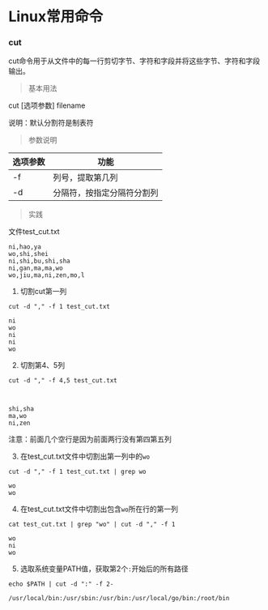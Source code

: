 # Linux常用命令


### cut

cut命令用于从文件中的每一行剪切字节、字符和字段并将这些字节、字符和字段输出。

> 基本用法

cut [选项参数] filename

说明：默认分割符是制表符

> 参数说明

| 选项参数 | 功能                       |
| -------- | -------------------------- |
| -f       | 列号，提取第几列           |
| -d       | 分隔符，按指定分隔符分割列 |

> 实践

文件test_cut.txt

```
ni,hao,ya
wo,shi,shei
ni,shi,bu,shi,sha
ni,gan,ma,ma,wo
wo,jiu,ma,ni,zen,mo,l
```

1. 切割cut第一列

`cut -d "," -f 1 test_cut.txt`

```
ni
wo
ni
ni
wo
```

2. 切割第4、5列

`cut -d "," -f 4,5 test_cut.txt`

```


shi,sha
ma,wo
ni,zen
```

注意：前面几个空行是因为前面两行没有第四第五列

3. 在test_cut.txt文件中切割出第一列中的`wo`

`cut -d "," -f 1 test_cut.txt | grep wo`

```
wo
wo
```

4. 在test_cut.txt文件中切割出包含`wo`所在行的第一列

`cat test_cut.txt | grep "wo" | cut -d "," -f 1`

```
wo
ni
wo
```

5. 选取系统变量PATH值，获取第2个`:`开始后的所有路径

`echo $PATH | cut -d ":" -f 2-`

```
/usr/local/bin:/usr/sbin:/usr/bin:/usr/local/go/bin:/root/bin
```


